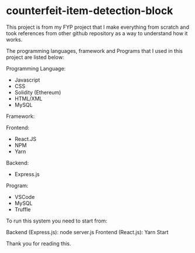 # counterfeit-item-detection-block

This project is from my FYP project that I make everything from scratch and took references from other github repository as a way to understand how it works.

The programming languages, framework and Programs that I used in this project are listed below:

Programming Language:
- Javascript
- CSS
- Solidity (Ethereum)
- HTML/XML
- MySQL

Framework:

Frontend:
  - React.JS
  - NPM
  - Yarn

Backend:
  - Express.js

Program:
- VSCode
- MySQL
- Truffle

To run this system you need to start from:

Backend (Express.js):
node server.js
Frontend (React.js):
Yarn Start

Thank you for reading this.
